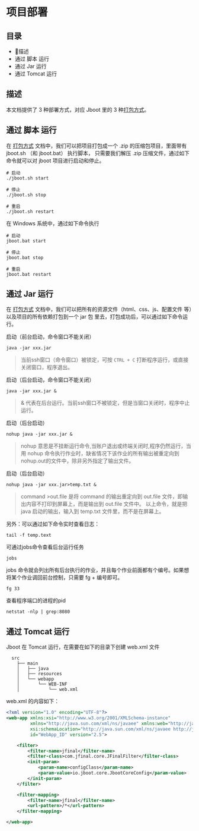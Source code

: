 # 项目部署

## 目录
- 描述
- 通过 脚本 运行
- 通过 Jar 运行
- 通过 Tomcat 运行

## 描述

本文档提供了 3 种部署方式，对应 Jboot 里的 3 种[打包方式](./build.md)。

## 通过 脚本 运行

在 [打包方式](./build.md) 文档中，我们可以把项目打包成一个 .zip 的压缩包项目，里面带有 jboot.sh （和 jboot.bat） 执行脚本，
只需要我们解压 .zip 压缩文件，通过如下命令就可以对 jboot 项目进行启动和停止。

```shell script
# 启动
./jboot.sh start

# 停止
./jboot.sh stop

# 重启
./jboot.sh restart
```

在 Windows 系统中，通过如下命令执行

```shell script
# 启动
jboot.bat start

# 停止
jboot.bat stop

# 重启
jboot.bat restart
```

## 通过 Jar 运行

在 [打包方式](./build.md) 文档中，我们可以把所有的资源文件（html、css、js、配置文件 等）以及项目的所有依赖打包到一个 jar 包
里去，打包成功后，可以通过如下命令运行。

启动（前台启动，命令窗口不能关闭）
```shell script
java -jar xxx.jar
```
> 当前ssh窗口（命令窗口）被锁定，可按 `CTRL + C` 打断程序运行，或直接关闭窗口，程序退出。

启动（后台启动，命令窗口不能关闭）
```shell script
java -jar xxx.jar &
```
> & 代表在后台运行。当前ssh窗口不被锁定，但是当窗口关闭时，程序中止运行。


启动（后台启动）
```shell script
nohup java -jar xxx.jar &
```
>nohup 意思是不挂断运行命令,当账户退出或终端关闭时,程序仍然运行，当用 nohup 命令执行作业时，缺省情况下该作业的所有输出被重定向到nohup.out的文件中，除非另外指定了输出文件。

启动（后台启动）
```shell script
nohup java -jar xxx.jar>temp.txt &
```
>command >out.file 是将 command 的输出重定向到 out.file 文件，即输出内容不打印到屏幕上，而是输出到 out.file 文件中。
>以上命令，就是把 java 启动的输出，输入到 temp.txt 文件里，而不是在屏幕上。
 
 
另外：可以通过如下命令实时查看日志：

```shell script
tail -f temp.text
```

可通过jobs命令查看后台运行任务
 
```shell script
jobs 
```
 
jobs 命令就会列出所有后台执行的作业，并且每个作业前面都有个编号。如果想将某个作业调回前台控制，只需要 fg + 编号即可。
 
```shell script
fg 33
```

查看程序端口的进程的pid

```shell script
netstat -nlp | grep:8080
``` 




## 通过 Tomcat 运行

Jboot 在 Tomcat 运行，在需要在如下的目录下创建 web.xml 文件

```
  src
    ├── main
    │   ├── java
    │   ├── resources
    │   └── webapp
    │       └── WEB-INF
    │           └── web.xml
```

web.xml 的内容如下：

```xml
<?xml version="1.0" encoding="UTF-8"?>
<web-app xmlns:xsi="http://www.w3.org/2001/XMLSchema-instance"
         xmlns="http://java.sun.com/xml/ns/javaee" xmlns:web="http://java.sun.com/xml/ns/javaee"
         xsi:schemaLocation="http://java.sun.com/xml/ns/javaee http://java.sun.com/xml/ns/javaee/web-app_2_5.xsd"
         id="WebApp_ID" version="2.5">

    <filter>
        <filter-name>jfinal</filter-name>
        <filter-class>com.jfinal.core.JFinalFilter</filter-class>
        <init-param>
            <param-name>configClass</param-name>
            <param-value>io.jboot.core.JbootCoreConfig</param-value>
        </init-param>
    </filter>

    <filter-mapping>
        <filter-name>jfinal</filter-name>
        <url-pattern>/*</url-pattern>
    </filter-mapping>

</web-app>
```